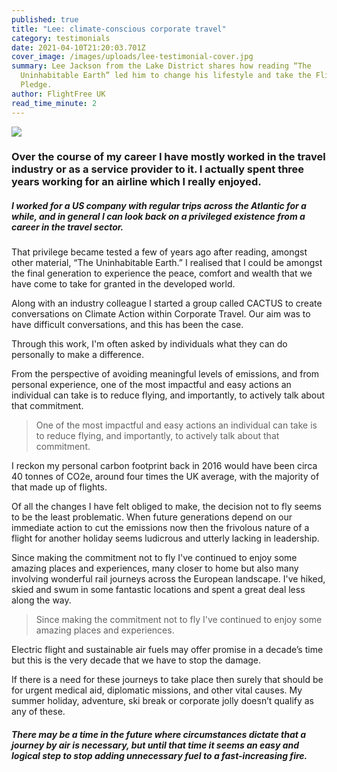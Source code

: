 ```yaml
---
published: true
title: "Lee: climate-conscious corporate travel"
category: testimonials
date: 2021-04-10T21:20:03.701Z
cover_image: /images/uploads/lee-testimonial-cover.jpg
summary: Lee Jackson from the Lake District shares how reading “The
  Uninhabitable Earth” led him to change his lifestyle and take the Flight Free
  Pledge.
author: FlightFree UK
read_time_minute: 2
---
```

![](/images/uploads/lee-testimonial-body.jpg)

### Over the course of my career I have mostly worked in the travel industry or as a service provider to it. I actually spent three years working for an airline which I really enjoyed. 

##### I worked for a US company with regular trips across the Atlantic for a while, and in general I can look back on a privileged existence from a career in the travel sector.

That privilege became tested a few of years ago after reading, amongst other material, “The Uninhabitable Earth.” I realised that I could be amongst the final generation to experience the peace, comfort and wealth that we have come to take for granted in the developed world. 

Along with an industry colleague I started a group called CACTUS to create conversations on Climate Action within Corporate Travel. Our aim was to have difficult conversations, and this has been the case.

Through this work, I'm often asked by individuals what they can do personally to make a difference.

From the perspective of avoiding meaningful levels of emissions, and from personal experience, one of the most impactful and easy actions an individual can take is to reduce flying, and importantly, to actively talk about that commitment.

> One of the most impactful and easy actions an individual can take is to reduce flying, and importantly, to actively talk about that commitment.

I reckon my personal carbon footprint back in 2016 would have been circa 40 tonnes of CO2e, around four times the UK average, with the majority of that made up of flights.

Of all the changes I have felt obliged to make, the decision not to fly seems to be the least problematic. When future generations depend on our immediate action to cut the emissions now then the frivolous nature of a flight for another holiday seems ludicrous and utterly lacking in leadership.

Since making the commitment not to fly I've continued to enjoy some amazing places and experiences, many closer to home but also many involving wonderful rail journeys across the European landscape. I've hiked, skied and swum in some fantastic locations and spent a great deal less along the way.

> Since making the commitment not to fly I've continued to enjoy some amazing places and experiences.

Electric flight and sustainable air fuels may offer promise in a decade’s time but this is the very decade that we have to stop the damage.

If there is a need for these journeys to take place then surely that should be for urgent medical aid, diplomatic missions, and other vital causes. My summer holiday, adventure, ski break or corporate jolly doesn’t qualify as any of these.

##### There may be a time in the future where circumstances dictate that a journey by air is necessary, but until that time it seems an easy and logical step to stop adding unnecessary fuel to a fast-increasing fire.